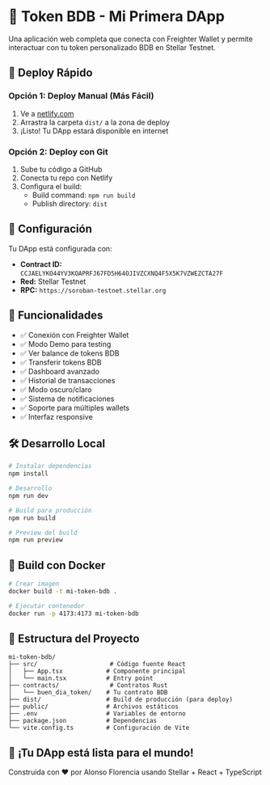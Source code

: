 # 🦈 Token BDB - Mi Primera DApp

Una aplicación web completa que conecta con Freighter Wallet y permite interactuar con tu token personalizado BDB en Stellar Testnet.

## 🚀 Deploy Rápido

### Opción 1: Deploy Manual (Más Fácil)
1. Ve a [netlify.com](https://netlify.com)
2. Arrastra la carpeta `dist/` a la zona de deploy
3. ¡Listo! Tu DApp estará disponible en internet

### Opción 2: Deploy con Git
1. Sube tu código a GitHub
2. Conecta tu repo con Netlify
3. Configura el build:
   - Build command: `npm run build`
   - Publish directory: `dist`

## 🔧 Configuración

Tu DApp está configurada con:
- **Contract ID:** `CCJAELYKO44YV3KOAPRFJ67FD5H64OJIVZCXNQ4F5X5K7VZWEZCTA27F`
- **Red:** Stellar Testnet
- **RPC:** `https://soroban-testnet.stellar.org`

## 🎯 Funcionalidades

- ✅ Conexión con Freighter Wallet
- ✅ Modo Demo para testing
- ✅ Ver balance de tokens BDB
- ✅ Transferir tokens BDB
- ✅ Dashboard avanzado
- ✅ Historial de transacciones
- ✅ Modo oscuro/claro
- ✅ Sistema de notificaciones
- ✅ Soporte para múltiples wallets
- ✅ Interfaz responsive

## 🛠️ Desarrollo Local

```bash
# Instalar dependencias
npm install

# Desarrollo
npm run dev

# Build para producción
npm run build

# Preview del build
npm run preview
```

## 🐳 Build con Docker

```bash
# Crear imagen
docker build -t mi-token-bdb .

# Ejecutar contenedor
docker run -p 4173:4173 mi-token-bdb
```

## 📁 Estructura del Proyecto

```
mi-token-bdb/
├── src/                    # Código fuente React
│   ├── App.tsx            # Componente principal
│   └── main.tsx           # Entry point
├── contracts/              # Contratos Rust
│   └── buen_dia_token/    # Tu contrato BDB
├── dist/                  # Build de producción (para deploy)
├── public/                # Archivos estáticos
├── .env                   # Variables de entorno
├── package.json           # Dependencias
└── vite.config.ts         # Configuración de Vite
```

## 🦈 ¡Tu DApp está lista para el mundo!

Construida con ❤️ por Alonso Florencia usando Stellar + React + TypeScript
